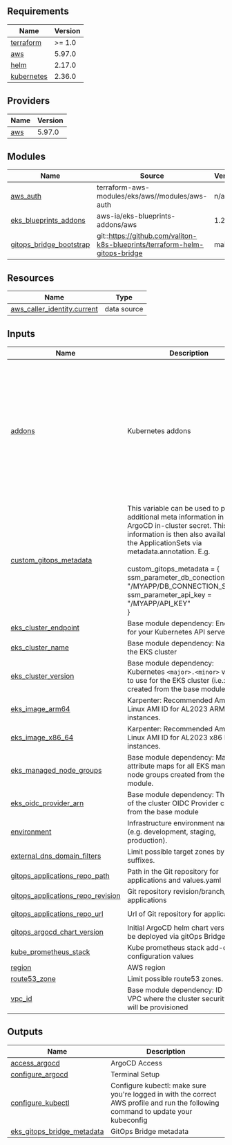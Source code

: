 ## Requirements

| Name | Version |
|------|---------|
| <a name="requirement_terraform"></a> [terraform](#requirement\_terraform) | >= 1.0 |
| <a name="requirement_aws"></a> [aws](#requirement\_aws) | 5.97.0 |
| <a name="requirement_helm"></a> [helm](#requirement\_helm) | 2.17.0 |
| <a name="requirement_kubernetes"></a> [kubernetes](#requirement\_kubernetes) | 2.36.0 |

## Providers

| Name | Version |
|------|---------|
| <a name="provider_aws"></a> [aws](#provider\_aws) | 5.97.0 |

## Modules

| Name | Source | Version |
|------|--------|---------|
| <a name="module_aws_auth"></a> [aws\_auth](#module\_aws\_auth) | terraform-aws-modules/eks/aws//modules/aws-auth | n/a |
| <a name="module_eks_blueprints_addons"></a> [eks\_blueprints\_addons](#module\_eks\_blueprints\_addons) | aws-ia/eks-blueprints-addons/aws | 1.21.0 |
| <a name="module_gitops_bridge_bootstrap"></a> [gitops\_bridge\_bootstrap](#module\_gitops\_bridge\_bootstrap) | git::https://github.com/valiton-k8s-blueprints/terraform-helm-gitops-bridge | main |

## Resources

| Name | Type |
|------|------|
| [aws_caller_identity.current](https://registry.terraform.io/providers/hashicorp/aws/5.97.0/docs/data-sources/caller_identity) | data source |

## Inputs

| Name | Description | Type | Default | Required |
|------|-------------|------|---------|:--------:|
| <a name="input_addons"></a> [addons](#input\_addons) | Kubernetes addons | `any` | <pre>{<br/>  "enable_aws_ebs_csi_resources": true,<br/>  "enable_aws_efs_csi_driver": true,<br/>  "enable_aws_load_balancer_controller": true,<br/>  "enable_cert_manager": false,<br/>  "enable_cert_manager_issuers": false,<br/>  "enable_external_dns": true,<br/>  "enable_external_secrets": true,<br/>  "enable_ingress_nginx": false,<br/>  "enable_karpenter": true,<br/>  "enable_kube_prometheus_stack": true,<br/>  "enable_metrics_server": true<br/>}</pre> | no |
| <a name="input_custom_gitops_metadata"></a> [custom\_gitops\_metadata](#input\_custom\_gitops\_metadata) | This variable can be used to place additional meta information in the ArgoCD in-cluster secret. This information is then also available in the ApplicationSets via metadata.annotation. E.g.<br/><br/>custom\_gitops\_metadata = {<br/>  ssm\_parameter\_db\_conection = "/MYAPP/DB\_CONNECTION\_STRING" <br/>  ssm\_parameter\_api\_key = "/MYAPP/API\_KEY"<br/>} | `any` | `null` | no |
| <a name="input_eks_cluster_endpoint"></a> [eks\_cluster\_endpoint](#input\_eks\_cluster\_endpoint) | Base module dependency: Endpoint for your Kubernetes API server | `string` | n/a | yes |
| <a name="input_eks_cluster_name"></a> [eks\_cluster\_name](#input\_eks\_cluster\_name) | Base module dependency: Name of the EKS cluster | `string` | n/a | yes |
| <a name="input_eks_cluster_version"></a> [eks\_cluster\_version](#input\_eks\_cluster\_version) | Base module dependency: Kubernetes `<major>.<minor>` version to use for the EKS cluster (i.e.: `1.32`) created from the base module | `string` | n/a | yes |
| <a name="input_eks_image_arm64"></a> [eks\_image\_arm64](#input\_eks\_image\_arm64) | Karpenter: Recommended Amazon Linux AMI ID for AL2023 ARM instances. | `string` | `"ami-03346acdd644443a9"` | no |
| <a name="input_eks_image_x86_64"></a> [eks\_image\_x86\_64](#input\_eks\_image\_x86\_64) | Karpenter: Recommended Amazon Linux AMI ID for AL2023 x86 based instances. | `string` | `"ami-04f94cfef8368f0e4"` | no |
| <a name="input_eks_managed_node_groups"></a> [eks\_managed\_node\_groups](#input\_eks\_managed\_node\_groups) | Base module dependency: Map of attribute maps for all EKS managed node groups created from the base module. | `any` | n/a | yes |
| <a name="input_eks_oidc_provider_arn"></a> [eks\_oidc\_provider\_arn](#input\_eks\_oidc\_provider\_arn) | Base module dependency: The ARN of the cluster OIDC Provider created from the base module | `string` | n/a | yes |
| <a name="input_environment"></a> [environment](#input\_environment) | Infrastructure environment name (e.g. development, staging, production). | `string` | `"development"` | no |
| <a name="input_external_dns_domain_filters"></a> [external\_dns\_domain\_filters](#input\_external\_dns\_domain\_filters) | Limit possible target zones by domain suffixes. | `string` | `"['example.org']"` | no |
| <a name="input_gitops_applications_repo_path"></a> [gitops\_applications\_repo\_path](#input\_gitops\_applications\_repo\_path) | Path in the Git repository for applications and values.yaml | `string` | `"aws"` | no |
| <a name="input_gitops_applications_repo_revision"></a> [gitops\_applications\_repo\_revision](#input\_gitops\_applications\_repo\_revision) | Git repository revision/branch/ref for applications | `string` | `"main"` | no |
| <a name="input_gitops_applications_repo_url"></a> [gitops\_applications\_repo\_url](#input\_gitops\_applications\_repo\_url) | Url of Git repository for applications | `string` | `"https://github.com/valiton-k8s-blueprints/argocd"` | no |
| <a name="input_gitops_argocd_chart_version"></a> [gitops\_argocd\_chart\_version](#input\_gitops\_argocd\_chart\_version) | Initial ArgoCD helm chart version to be deployed via gitOps Bridge | `string` | `"8.0.17"` | no |
| <a name="input_kube_prometheus_stack"></a> [kube\_prometheus\_stack](#input\_kube\_prometheus\_stack) | Kube prometheus stack add-on configuration values | `any` | `{}` | no |
| <a name="input_region"></a> [region](#input\_region) | AWS region | `string` | `"eu-central-1"` | no |
| <a name="input_route53_zone"></a> [route53\_zone](#input\_route53\_zone) | Limit possible route53 zones. | `string` | `"*"` | no |
| <a name="input_vpc_id"></a> [vpc\_id](#input\_vpc\_id) | Base module dependency: ID of the VPC where the cluster security group will be provisioned | `string` | n/a | yes |

## Outputs

| Name | Description |
|------|-------------|
| <a name="output_access_argocd"></a> [access\_argocd](#output\_access\_argocd) | ArgoCD Access |
| <a name="output_configure_argocd"></a> [configure\_argocd](#output\_configure\_argocd) | Terminal Setup |
| <a name="output_configure_kubectl"></a> [configure\_kubectl](#output\_configure\_kubectl) | Configure kubectl: make sure you're logged in with the correct AWS profile and run the following command to update your kubeconfig |
| <a name="output_eks_gitops_bridge_metadata"></a> [eks\_gitops\_bridge\_metadata](#output\_eks\_gitops\_bridge\_metadata) | GitOps Bridge metadata |
